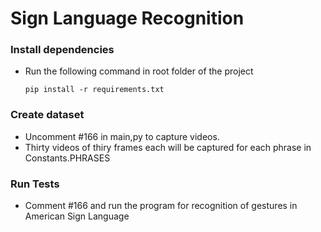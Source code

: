 # Sign Language Recognition

### Install dependencies

* Run the following command in root folder of the project
    ```
    pip install -r requirements.txt
    ```

### Create dataset
* Uncomment #166 in main,py to capture videos.
* Thirty videos of thiry frames each will be captured for each phrase in Constants.PHRASES

### Run Tests

* Comment #166 and run the program for recognition of gestures in American Sign Language

